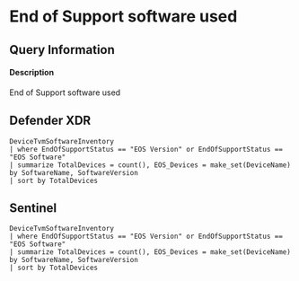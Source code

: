 # End of Support software used 

## Query Information

#### Description
End of Support software used 

## Defender XDR
```KQL
DeviceTvmSoftwareInventory
| where EndOfSupportStatus == "EOS Version" or EndOfSupportStatus == 
"EOS Software"
| summarize TotalDevices = count(), EOS_Devices = make_set(DeviceName) 
by SoftwareName, SoftwareVersion
| sort by TotalDevices
```

## Sentinel
```KQL
DeviceTvmSoftwareInventory
| where EndOfSupportStatus == "EOS Version" or EndOfSupportStatus == 
"EOS Software"
| summarize TotalDevices = count(), EOS_Devices = make_set(DeviceName) 
by SoftwareName, SoftwareVersion
| sort by TotalDevices
```